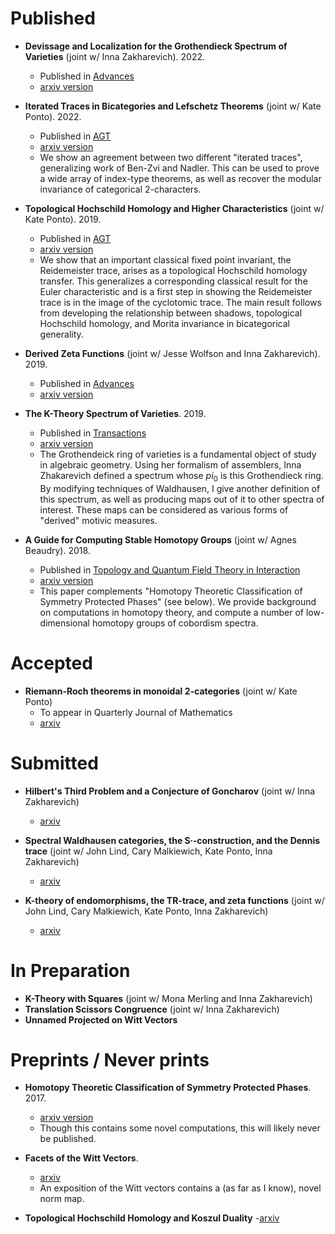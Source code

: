 # Published

- **Devissage and Localization for the Grothendieck Spectrum of Varieties** (joint w/ Inna Zakharevich). 2022. 
  - Published in [Advances](https://www.sciencedirect.com/science/article/pii/S0001870822005278)
  - [arxiv version](https://arxiv.org/abs/1811.08014)

- **Iterated Traces in Bicategories and Lefschetz Theorems** (joint w/ Kate Ponto). 2022. 
  - Published in [AGT](https://projecteuclid.org/journals/algebraic-and-geometric-topology/volume-22/issue-2/Iterated-traces-in-2categories-and-Lefschetz-theorems/10.2140/agt.2022.22.815.short)
  - [arxiv version](https://arxiv.org/pdf/1908.07497.pdf)
  - We show an agreement between two different "iterated traces", generalizing work of Ben-Zvi and Nadler. This can be used to prove a wide array of index-type theorems, as well as recover the modular invariance of categorical 2-characters.
  
- **Topological Hochschild Homology and Higher Characteristics** (joint w/ Kate Ponto). 2019.
  - Published in [AGT](https://msp.org/agt/2019/19-2/agt-v19-n2-p08-s.pdf)
  - [arxiv version](https://arxiv.org/pdf/1803.01284.pdf)
  - We show that an important classical fixed point invariant, the Reidemeister trace, arises as a topological Hochschild homology transfer. This generalizes a corresponding classical result for the Euler characteristic and is a first step in showing the Reidemeister trace is in the image of the cyclotomic trace. The main result follows from developing the relationship between shadows, topological Hochschild homology, and Morita invariance in bicategorical generality. 

- **Derived Zeta Functions** (joint w/ Jesse Wolfson and Inna Zakharevich). 2019.
  - Published in [Advances](https://www.sciencedirect.com/science/article/abs/pii/S0001870819303706)
  - [arxiv version](https://arxiv.org/abs/1703.09855)

- **The K-Theory Spectrum of Varieties**. 2019. 
  - Published in [Transactions](https://www.ams.org/journals/tran/2019-371-11/S0002-9947-2019-07648-1/)
  - [arxiv version](https://arxiv.org/abs/1505.03136)
  - The Grothendeick ring of varieties is a fundamental object of study in algebraic geometry. Using her formalism of assemblers, Inna Zhakarevich defined a spectrum whose $pi_0$ is this Grothendieck ring. By modifying techniques of Waldhausen, I give another definition of this spectrum, as well as producing maps out of it to other spectra of interest. These maps can be considered as various forms of "derived" motivic measures.

- **A Guide for Computing Stable Homotopy Groups** (joint w/ Agnes Beaudry). 2018. 
  - Published in [Topology and Quantum Field Theory in Interaction](http://www.ams.org/books/conm/718/)
  - [arxiv version](https://arxiv.org/abs/1801.07530)
  - This paper complements "Homotopy Theoretic Classification of Symmetry Protected Phases" (see below). We provide background on computations in homotopy theory, and compute a number of low-dimensional homotopy groups of cobordism spectra. 

# Accepted

- **Riemann-Roch theorems in monoidal 2-categories** (joint w/ Kate Ponto)
  - To appear in Quarterly Journal of Mathematics
  - [arxiv](https://arxiv.org/abs/2203.04351)

# Submitted
- **Hilbert's Third Problem and a Conjecture of Goncharov** (joint w/ Inna Zakharevich)
  - [arxiv](https://arxiv.org/abs/1910.07112)

- **Spectral Waldhausen categories, the S∙-construction, and the Dennis trace** (joint w/ John Lind, Cary Malkiewich, Kate Ponto, Inna Zakharevich)
  - [arxiv](https://arxiv.org/abs/2006.04006)

- **K-theory of endomorphisms, the TR-trace, and zeta functions** (joint w/ John Lind, Cary Malkiewich, Kate Ponto, Inna Zakharevich)
  - [arxiv](https://arxiv.org/abs/2005.04334)

# In Preparation

- **K-Theory with Squares** (joint w/ Mona Merling and Inna Zakharevich)
- **Translation Scissors Congruence** (joint w/ Inna Zakharevich)
- **Unnamed Projected on Witt Vectors**

# Preprints / Never prints

- **Homotopy Theoretic Classification of Symmetry Protected Phases**. 2017. 
  - [arxiv version](https://arxiv.org/abs/1708.04264)
  - Though this contains some novel computations, this will likely never be published.

- **Facets of the Witt Vectors**.
  - [arxiv](https://arxiv.org/abs/1910.10206)
  - An exposition of the Witt vectors contains a (as far as I know), novel norm map.

- **Topological Hochschild Homology and Koszul Duality**
  -[arxiv](https://arxiv.org/abs/1401.5147)